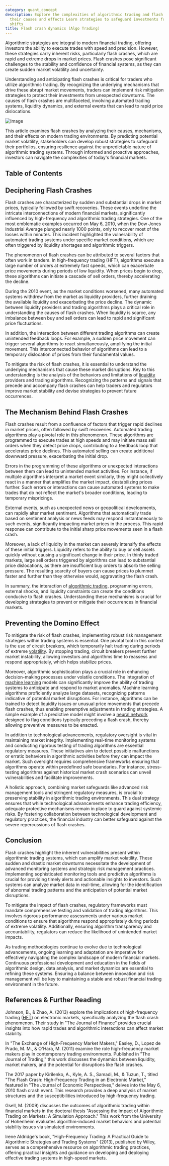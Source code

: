 ```yaml
---
category: quant_concept
description: Explore the complexities of algorithmic trading and flash crashes uncovering
  their causes and effects Learn strategies to safeguard investments from rapid market
  shifts
title: Flash crash dynamics (Algo Trading)
---
```


Algorithmic strategies are integral to modern financial trading, offering investors the ability to execute trades with speed and precision. However, these strategies carry inherent risks, particularly flash crashes, which are rapid and extreme drops in market prices. Flash crashes pose significant challenges to the stability and confidence of financial systems, as they can create sudden market volatility and uncertainty.

Understanding and anticipating flash crashes is critical for traders who utilize algorithmic trading. By recognizing the underlying mechanisms that drive these abrupt market movements, traders can implement risk mitigation strategies to protect their investments from unexpected downturns. The causes of flash crashes are multifaceted, involving automated trading systems, liquidity dynamics, and external events that can lead to rapid price dislocations.

![Image](images/1.jpeg)

This article examines flash crashes by analyzing their causes, mechanisms, and their effects on modern trading environments. By predicting potential market volatility, stakeholders can develop robust strategies to safeguard their portfolios, ensuring resilience against the unpredictable nature of algorithmic trading systems. Through informed and proactive approaches, investors can navigate the complexities of today's financial markets.

## Table of Contents

## Deciphering Flash Crashes

Flash crashes are characterized by sudden and substantial drops in market prices, typically followed by swift recoveries. These events underline the intricate interconnections of modern financial markets, significantly influenced by high-frequency and algorithmic trading strategies. One of the most emblematic examples occurred on May 6, 2010, when the Dow Jones Industrial Average plunged nearly 1000 points, only to recover most of the losses within minutes. This incident highlighted the vulnerability of automated trading systems under specific market conditions, which are often triggered by liquidity shortages and algorithmic triggers.

The phenomenon of flash crashes can be attributed to several factors that often work in tandem. In high-frequency trading (HFT), algorithms execute a large number of orders at extremely fast speeds, which can exacerbate price movements during periods of low liquidity. When prices begin to drop, these algorithms can initiate a cascade of sell orders, thereby accelerating the decline.

During the 2010 event, as the market conditions worsened, many automated systems withdrew from the market as liquidity providers, further draining the available liquidity and exacerbating the price decline. The dynamic between liquidity providers and trading algorithms plays a critical role in understanding the causes of flash crashes. When liquidity is scarce, any imbalance between buy and sell orders can lead to rapid and significant price fluctuations.

In addition, the interaction between different trading algorithms can create unintended feedback loops. For example, a sudden price movement can trigger several algorithms to react simultaneously, amplifying the initial movement. This interconnected behavior of algorithms can lead to a temporary dislocation of prices from their fundamental values.

To mitigate the risk of flash crashes, it is essential to understand the underlying mechanisms that cause these market disruptions. Key to this understanding is the analysis of the behaviors and limitations of [liquidity](/wiki/liquidity-risk-premium) providers and trading algorithms. Recognizing the patterns and signals that precede and accompany flash crashes can help traders and regulators improve market stability and devise strategies to prevent future occurrences.

## The Mechanism Behind Flash Crashes

Flash crashes result from a confluence of factors that trigger rapid declines in market prices, often followed by swift recoveries. Automated trading algorithms play a pivotal role in this phenomenon. These algorithms are programmed to execute trades at high speeds and may initiate mass sell orders when they detect price drops, contributing to a feedback loop that accelerates price declines. This automated selling can create additional downward pressure, exacerbating the initial drop.

Errors in the programming of these algorithms or unexpected interactions between them can lead to unintended market activities. For instance, if multiple algorithms interpret a market event similarly, they might collectively react in a manner that amplifies the market impact, destabilizing prices further. Such errors or interactions can cause automated systems to make trades that do not reflect the market's broader conditions, leading to temporary mispricings.

External events, such as unexpected news or geopolitical developments, can rapidly alter market sentiment. Algorithms that automatically trade based on sentiment analysis or news feeds may respond instantaneously to such events, significantly impacting market prices in the process. This rapid response can contribute to the initial sharp price movements seen in a flash crash.

Moreover, a lack of liquidity in the market can severely intensify the effects of these initial triggers. Liquidity refers to the ability to buy or sell assets quickly without causing a significant change in their price. In thinly traded markets, large sell orders triggered by algorithms can lead to substantial price dislocations, as there are insufficient buy orders to absorb the selling pressure. The resulting scarcity of buyers can cause prices to plummet faster and further than they otherwise would, aggravating the flash crash.

In summary, the interaction of [algorithmic trading](/wiki/algorithmic-trading), programming errors, external shocks, and liquidity constraints can create the conditions conducive to flash crashes. Understanding these mechanisms is crucial for developing strategies to prevent or mitigate their occurrences in financial markets.

## Preventing the Domino Effect

To mitigate the risk of flash crashes, implementing robust risk management strategies within trading systems is essential. One pivotal tool in this context is the use of circuit breakers, which temporarily halt trading during periods of extreme [volatility](/wiki/volatility-trading-strategies). By stopping trading, circuit breakers prevent further market instability, allowing investors and algorithms time to reassess and respond appropriately, which helps stabilize prices.

Moreover, algorithmic sophistication plays a crucial role in enhancing decision-making processes under volatile conditions. The integration of [machine learning](/wiki/machine-learning) models can significantly improve the ability of trading systems to anticipate and respond to market anomalies. Machine learning algorithms proficiently analyze large datasets, recognizing patterns indicative of potential market disruptions. For instance, algorithms can be trained to detect liquidity issues or unusual price movements that precede flash crashes, thus enabling preemptive adjustments in trading strategies. A simple example of a predictive model might involve a [neural network](/wiki/neural-network) designed to flag conditions typically preceding a flash crash, thereby allowing preventive measures to be enacted.

In addition to technological advancements, regulatory oversight is vital in maintaining market integrity. Implementing real-time monitoring systems and conducting rigorous testing of trading algorithms are essential regulatory measures. These initiatives aim to detect possible malfunctions or erratic behaviors in algorithmic activities before they can impact the market. Such oversight requires comprehensive frameworks ensuring that algorithms operate within predefined safe boundaries. For instance, stress-testing algorithms against historical market crash scenarios can unveil vulnerabilities and facilitate improvements.

A holistic approach, combining market safeguards like advanced risk management tools and stringent regulatory measures, is crucial to preserving stability in algorithmic trading environments. This dual strategy ensures that while technological advancements enhance trading efficiency, adequate protective mechanisms remain in place to guard against systemic risks. By fostering collaboration between technological development and regulatory practices, the financial industry can better safeguard against the severe repercussions of flash crashes.

## Conclusion

Flash crashes highlight the inherent vulnerabilities present within algorithmic trading systems, which can amplify market volatility. These sudden and drastic market downturns necessitate the development of advanced monitoring systems and strategic risk management practices. Implementing sophisticated monitoring tools and predictive algorithms is crucial for providing timely alerts and actionable insights to investors. Such systems can analyze market data in real-time, allowing for the identification of abnormal trading patterns and the anticipation of potential market disruptions.

To mitigate the impact of flash crashes, regulatory frameworks must mandate comprehensive testing and validation of trading algorithms. This involves rigorous performance assessments under various market conditions to ensure that algorithms respond appropriately during periods of extreme volatility. Additionally, ensuring algorithm transparency and accountability, regulators can reduce the likelihood of unintended market impacts.

As trading methodologies continue to evolve due to technological advancements, ongoing learning and adaptation are imperative for effectively navigating the complex landscape of modern financial markets. Continuous professional development and education in the fields of algorithmic design, data analysis, and market dynamics are essential to refining these systems. Ensuring a balance between innovation and risk management will be key to maintaining a stable and robust financial trading environment in the future.

## References & Further Reading

Johnson, B., & Zhao, A. (2013) explore the implications of high-frequency trading ([HFT](/wiki/high-frequency-trading-strategies)) on electronic markets, specifically analyzing the flash crash phenomenon. Their study in "The Journal of Finance" provides crucial insights into how rapid trades and algorithmic interactions can affect market stability.

In "The Exchange of High-Frequency Market Makers," Easley, D., Lopez de Prado, M. M., & O'Hara, M. (2011) examine the role high-frequency market makers play in contemporary trading environments. Published in "The Journal of Trading," this work discusses the dynamics between liquidity, market makers, and the potential for disruptions like flash crashes.

The 2017 paper by Kirilenko, A., Kyle, A. S., Samadi, M., & Tuzun, T., titled "The Flash Crash: High-Frequency Trading in an Electronic Market," featured in "The Journal of Economic Perspectives," delves into the May 6, 2010 flash crash event. This research provides a deep analysis of market structures and the susceptibilities introduced by high-frequency trading.

Gsell, M. (2009) discusses the outcomes of algorithmic trading within financial markets in the doctoral thesis "Assessing the Impact of Algorithmic Trading on Markets: A Simulation Approach." This work from the University of Hohenheim evaluates algorithm-induced market behaviors and potential stability issues via simulated environments.

Irene Aldridge's book, "High-Frequency Trading: A Practical Guide to Algorithmic Strategies and Trading Systems" (2013), published by Wiley, serves as a comprehensive resource on algorithmic trading practices, offering practical insights and guidance on developing and deploying effective trading systems in high-speed markets.